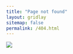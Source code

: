 ```yaml
---
title: "Page not found"
layout: gridlay
sitemap: false
permalink: /404.html
---
```


<img src="{{ site.baseurl }}/images/404.jpg" class="img-responsive center" />